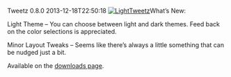 Tweetz 0.8.0
2013-12-18T22:50:18
[![LightTweetz](/cdn/images/blog/Windows-Live-Writer/Tweetz-0.8.0_FA11/LightTweetz_thumb.png)](/cdn/images/blog/Windows-Live-Writer/Tweetz-0.8.0_FA11/LightTweetz_2.png)What’s New:

Light Theme – You can choose between light and dark themes. Feed back on the color selections is appreciated.

Minor Layout Tweaks – Seems like there’s always a little something that can be nudged just a bit.

Available on the [downloads page](/downloads).
